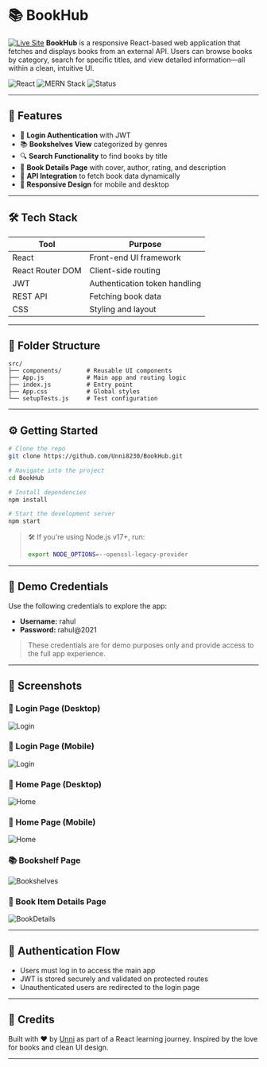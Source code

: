 # 📚 BookHub
[![Live Site](https://img.shields.io/badge/Live%20Site-unnibookhub.ccbp.tech-blue)](http://unnibookhub.ccbp.tech)
**BookHub** is a responsive React-based web application that fetches and displays books from an external API. Users can browse books by category, search for specific titles, and view detailed information—all within a clean, intuitive UI.

![React](https://img.shields.io/badge/React-18-blue?logo=react)
![MERN Stack](https://img.shields.io/badge/MERN-Full%20Stack-blueviolet?logo=mongodb)
![Status](https://img.shields.io/badge/status-Active-brightgreen)

---

## 🚀 Features

- 🔐 **Login Authentication** with JWT
- 📚 **Bookshelves View** categorized by genres
- 🔍 **Search Functionality** to find books by title
- 📄 **Book Details Page** with cover, author, rating, and description
- 🔄 **API Integration** to fetch book data dynamically
- 💅 **Responsive Design** for mobile and desktop

---

## 🛠️ Tech Stack

| Tool             | Purpose                            |
|------------------|------------------------------------|
| React            | Front-end UI framework             |
| React Router DOM | Client-side routing                |
| JWT              | Authentication token handling      |
| REST API         | Fetching book data                 |
| CSS              | Styling and layout                 |

---

## 📂 Folder Structure

```
src/
├── components/       # Reusable UI components
├── App.js            # Main app and routing logic
├── index.js          # Entry point
├── App.css           # Global styles
└── setupTests.js     # Test configuration
```

---

## ⚙️ Getting Started

```bash
# Clone the repo
git clone https://github.com/Unni8230/BookHub.git

# Navigate into the project
cd BookHub

# Install dependencies
npm install

# Start the development server
npm start
```

> 🛠 If you're using Node.js v17+, run:
> ```bash
> export NODE_OPTIONS=--openssl-legacy-provider
> ```

---
## 🔐 Demo Credentials

Use the following credentials to explore the app:

- **Username:** rahul  
- **Password:** rahul@2021

> These credentials are for demo purposes only and provide access to the full app experience.
---
## 📸 Screenshots

### 🔐 Login Page (Desktop)
![Login](https://res.cloudinary.com/dyareetre/image/upload/v1751468007/Bookhub_Login_bqsihn.png)

### 🔐 Login Page (Mobile)
![Login](https://res.cloudinary.com/dyareetre/image/upload/v1751468006/Bookhub_Login_sm_me9icm.png)

### 📱 Home Page (Desktop)
![Home](https://res.cloudinary.com/dyareetre/image/upload/v1751468006/Bookhub_Home_s0gpu2.png)

### 📱 Home Page (Mobile)
![Home](https://res.cloudinary.com/dyareetre/image/upload/v1751468006/Bookhub_Home_sm_ocqydu.png)

### 📚 Bookshelf Page
![Bookshelves](https://res.cloudinary.com/dyareetre/image/upload/v1751468006/Bookhub_shelf_m4wfgq.png)

### 📖 Book Item Details Page
![BookDetails](https://res.cloudinary.com/dyareetre/image/upload/v1751468006/Bookhub_Item_lqttoa.png)

---

## 🔐 Authentication Flow

- Users must log in to access the main app
- JWT is stored securely and validated on protected routes
- Unauthenticated users are redirected to the login page

---

## 🙌 Credits

Built with ❤️ by [Unni](https://github.com/Unni8230) as part of a React learning journey. Inspired by the love for books and clean UI design.

---
